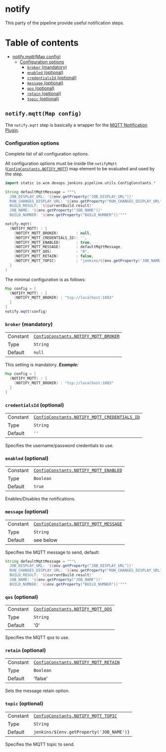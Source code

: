 # notify

This party of the pipeline provide useful notification steps.

# Table of contents

* [notify.mqtt(Map config)](#notifymqttmap-config)
  * [Configuration options](#configuration-options)
    * [`broker` (mandatory)](#broker-mandatory)
    * [`enabled` (optional)](#enabled-optional)
    * [`credentialsId` (optional)](#credentialsid-optional)
    * [`message` (optional)](#message-optional)
    * [`qos` (optional)](#qos-optional)
    * [`retain` (optional)](#retain-optional)
    * [`topic` (optional)](#topic-optional)


## `notify.mqtt(Map config)`

The `notify.mqtt` step is basically a wrapper for the [MQTT Notification
Plugin](https://plugins.jenkins.io/mqtt-notification-plugin).

### Configuration options

Complete list of all configuration options.

All configuration options must be inside the `notifyMqtt`
([`ConfigConstants.NOTIFY_MQTT`](../src/io/wcm/devops/jenkins/pipeline/utils/ConfigConstants.groovy))
map element to be evaluated and used by the step.

```groovy
import static io.wcm.devops.jenkins.pipeline.utils.ConfigConstants.*

String defaultMqttMessage = """\
  JOB_DISPLAY_URL: '${env.getProperty("JOB_DISPLAY_URL")}'
  RUN_CHANGES_DISPLAY_URL: '${env.getProperty("RUN_CHANGES_DISPLAY_URL")}'
  BUILD_RESULT: '${currentBuild.result}'
  JOB_NAME: '${env.getProperty("JOB_NAME")}'
  BUILD_NUMBER: '${env.getProperty("BUILD_NUMBER")}'"""

notify.mqtt( 
  (NOTIFY_MQTT) : [
    (NOTIFY_MQTT_BROKER)        : null,
    (NOTIFY_MQTT_CREDENTIALS_ID): '',
    (NOTIFY_MQTT_ENABLED)       : true,
    (NOTIFY_MQTT_MESSAGE)       : defaultMqttMessage,
    (NOTIFY_MQTT_QOS)           : "0",
    (NOTIFY_MQTT_RETAIN)        : false,
    (NOTIFY_MQTT_TOPIC)         : "jenkins/${env.getProperty('JOB_NAME')}",
  ]
)
```

The minimal configuration is as follows:

```groovy
Map config = [
  (NOTIFY_MQTT) : [
    (NOTIFY_MQTT_BROKER) : "tcp://localhost:1883"
  ]
]
notify.mqtt(config)
```

### `broker` (mandatory)
|||
|---|---|
|Constant|[`ConfigConstants.NOTIFY_MQTT_BROKER`](../src/io/wcm/devops/jenkins/pipeline/utils/ConfigConstants.groovy)|
|Type|`String`|
|Default|`null`|

This setting is mandatory.
***Example:***
```groovy
Map config = [
  (NOTIFY_MQTT) : [
    (NOTIFY_MQTT_BROKER) : "tcp://localhost:1883"
  ]
]
```

### `credentialsId` (optional)
|||
|---|---|
|Constant|[`ConfigConstants.NOTIFY_MQTT_CREDENTIALS_ID`](../src/io/wcm/devops/jenkins/pipeline/utils/ConfigConstants.groovy)|
|Type|`String`|
|Default|`''`|

Specifies the username/password credentials to use.

### `enabled` (optional)
|||
|---|---|
|Constant|[`ConfigConstants.NOTIFY_MQTT_ENABLED`](../src/io/wcm/devops/jenkins/pipeline/utils/ConfigConstants.groovy)|
|Type|`Boolean`|
|Default|`true`|

Enables/Disables the notifications.

### `message` (optional)
|||
|---|---|
|Constant|[`ConfigConstants.NOTIFY_MQTT_MESSAGE`](../src/io/wcm/devops/jenkins/pipeline/utils/ConfigConstants.groovy)|
|Type|`String`|
|Default| see below|

Specifies the MQTT message to send, default:

```groovy
String defaultMqttMessage = """\
  JOB_DISPLAY_URL: '${env.getProperty("JOB_DISPLAY_URL")}'
  RUN_CHANGES_DISPLAY_URL: '${env.getProperty("RUN_CHANGES_DISPLAY_URL")}'
  BUILD_RESULT: '${currentBuild.result}'
  JOB_NAME: '${env.getProperty("JOB_NAME")}'
  BUILD_NUMBER: '${env.getProperty("BUILD_NUMBER")}'"""
```

### `qos` (optional)
|||
|---|---|
|Constant|[`ConfigConstants.NOTIFY_MQTT_QOS`](../src/io/wcm/devops/jenkins/pipeline/utils/ConfigConstants.groovy)|
|Type|`String`|
|Default|'0'|

Specifies the MQTT qos to use.

### `retain` (optional)
|||
|---|---|
|Constant|[`ConfigConstants.NOTIFY_MQTT_RETAIN`](../src/io/wcm/devops/jenkins/pipeline/utils/ConfigConstants.groovy)|
|Type|`Boolean`|
|Default|'false'|

Sets the message retain option.

### `topic` (optional)
|||
|---|---|
|Constant|[`ConfigConstants.NOTIFY_MQTT_TOPIC`](../src/io/wcm/devops/jenkins/pipeline/utils/ConfigConstants.groovy)|
|Type|`String`|
|Default|`jenkins/${env.getProperty('JOB_NAME')}`|

Specifies the MQTT topic to send.